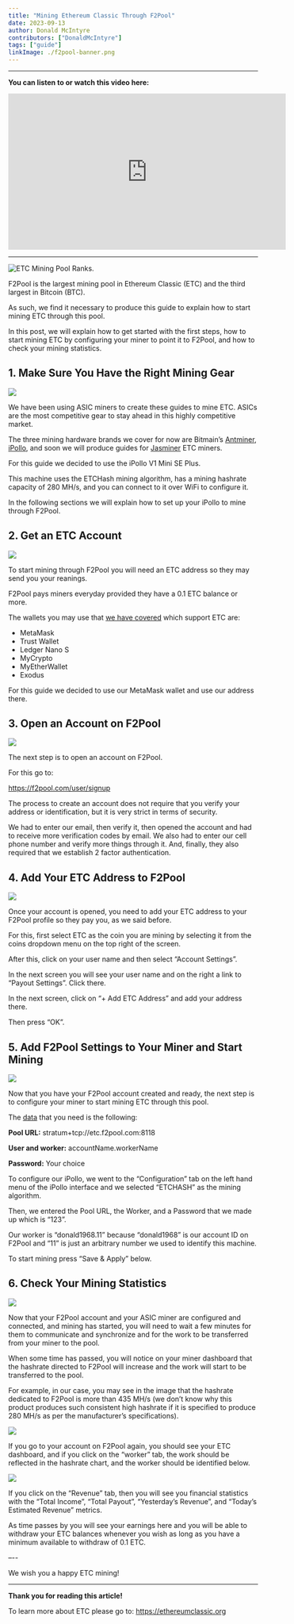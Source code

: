 ```yaml
---
title: "Mining Ethereum Classic Through F2Pool"
date: 2023-09-13
author: Donald McIntyre
contributors: ["DonaldMcIntyre"]
tags: ["guide"]
linkImage: ./f2pool-banner.png
---
```


---
**You can listen to or watch this video here:**

<iframe width="560" height="315" src="https://www.youtube.com/embed/EBRL33Kfgi8?si=1-TUPyyKR00TqGH-" title="YouTube video player" frameborder="0" allow="accelerometer; autoplay; clipboard-write; encrypted-media; gyroscope; picture-in-picture; web-share" allowfullscreen></iframe>

---

![ETC Mining Pool Ranks.](11.png)

F2Pool is the largest mining pool in Ethereum Classic (ETC) and the third largest in Bitcoin (BTC). 

As such, we find it necessary to produce this guide to explain how to start mining ETC through this pool.

In this post, we will explain how to get started with the first steps, how to start mining ETC by configuring your miner to point it to F2Pool, and how to check your mining statistics.

## 1. Make Sure You Have the Right Mining Gear

![](12.png)

We have been using ASIC miners to create these guides to mine ETC. ASICs are the most competitive gear to stay ahead in this highly competitive market.

The three mining hardware brands we cover for now are Bitmain’s [Antminer](https://shop.bitmain.com/product/detail?pid=00020230318213033303FiTP3CK3062C), [iPollo](https://ipollo.com/products/ipollo-v1-mini-classic-plus-wifi-version), and soon we will produce guides for [Jasminer](http://jasminer.com) ETC miners.

For this guide we decided to use the iPollo V1 Mini SE Plus.

This machine uses the ETCHash mining algorithm, has a mining hashrate capacity of 280 MH/s, and you can connect to it over WiFi to configure it.

In the following sections we will explain how to set up your iPollo to mine through F2Pool.

## 2. Get an ETC Account

![](13.png)

To start mining through F2Pool you will need an ETC address so they may send you your reanings.

F2Pool pays miners everyday provided they have a 0.1 ETC balance or more.

The wallets you may use that [we have covered](https://ethereumclassic.org/blog/2023-07-12-list-of-wallets-that-support-ethereum-classic) which support ETC are:

- MetaMask 
- Trust Wallet 
- Ledger Nano S 
- MyCrypto
- MyEtherWallet
- Exodus

For this guide we decided to use our MetaMask wallet and use our address there.

## 3. Open an Account on F2Pool

![](14.png)

The next step is to open an account on F2Pool.

For this go to: 

https://f2pool.com/user/signup

The process to create an account does not require that you verify your address or identification, but it is very strict in terms of security.

We had to enter our email, then verify it, then opened the account and had to receive more verification codes by email. We also had to enter our cell phone number and verify more things through it. And, finally, they also required that we establish 2 factor authentication.

## 4. Add Your ETC Address to F2Pool

![](15.png)

Once your account is opened, you need to add your ETC address to your F2Pool profile so they pay you, as we said before.

For this, first select ETC as the coin you are mining by selecting it from the coins dropdown menu on the top right of the screen.

After this, click on your user name and then select “Account Settings”.

In the next screen you will see your user name and on the right a link to “Payout Settings”. Click there.

In the next screen, click on “+ Add ETC Address” and add your address there. 

Then press “OK”.

## 5. Add F2Pool Settings to Your Miner and Start Mining

![](16.png)

Now that you have your F2Pool account created and ready, the next step is to configure your miner to start mining ETC through this pool.

The [data](https://f2pool.io/mining/guides/how-to-mine-ethereum-classic/) that you need is the following:

**Pool URL:** stratum+tcp://etc.f2pool.com:8118

**User and worker:** accountName.workerName

**Password:** Your choice

To configure our iPollo, we went to the “Configuration” tab on the left hand menu of the iPollo interface and we selected “ETCHASH” as the mining algorithm.

Then, we entered the Pool URL, the Worker, and a Password that we made up which is “123”. 

Our worker is “donald1968.11” because “donald1968” is our account ID on F2Pool and “11” is just an arbitrary number we used to identify this machine.

To start mining press “Save & Apply” below.

## 6. Check Your Mining Statistics

![](17.png)

Now that your F2Pool account and your ASIC miner are configured and connected, and mining has started, you will need to wait a few minutes for them to communicate and synchronize and for the work to be transferred from your miner to the pool.

When some time has passed, you will notice on your miner dashboard that the hashrate directed to F2Pool will increase and the work will start to be transferred to the pool.

For example, in our case, you may see in the image that the hashrate dedicated to F2Pool is more than 435 MH/s (we don’t know why this product produces such consistent high hashrate if it is specified to produce 280 MH/s as per the manufacturer’s specifications).

![](18.png)

If you go to your account on F2Pool again, you should see your ETC dashboard, and if you click on the “worker” tab, the work should be reflected in the hashrate chart, and the worker should be identified below.

![](19.png)

If you click on the “Revenue” tab, then you will see you financial statistics with the “Total Income”, “Total Payout”, “Yesterday’s Revenue”, and “Today’s Estimated Revenue” metrics.

As time passes by you will see your earnings here and you will be able to withdraw your ETC balances whenever you wish as long as you have a minimum available to withdraw of 0.1 ETC.

–--

We wish you a happy ETC mining!

---

**Thank you for reading this article!**

To learn more about ETC please go to: https://ethereumclassic.org

